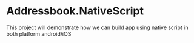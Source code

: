 # Addressbook.NativeScript
This project will demonstrate how we can build app using native script in both platform android/iOS
